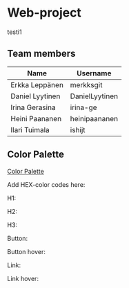 ﻿# Web-project

testi1

## Team members

| Name            | Username       |
| --------------- | -------------- |
| Erkka Leppänen  | merkksgit      |
| Daniel Lyytinen | DanielLyytinen |
| Irina Gerasina  | irina-ge       |
| Heini Paananen  | heinipaananen  |
| Ilari Tuimala   | ishijt         |

## Color Palette

[Color Palette](https://coolors.co/palette/8ecae6-219ebc-023047-ffb703-fb8500)

Add HEX-color codes here:

H1:

H2:

H3:

Button:

Button hover:

Link:

Link hover:
